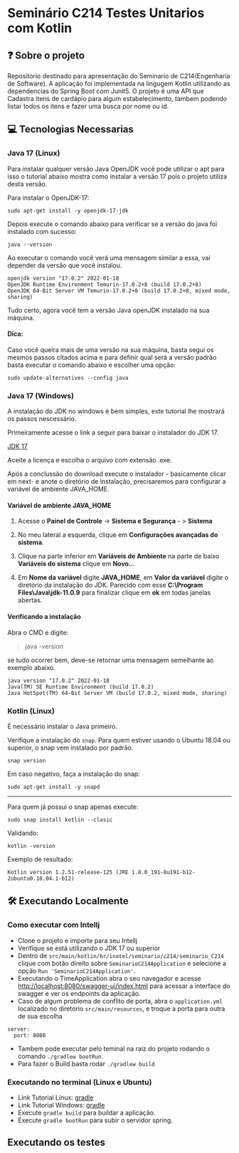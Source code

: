 # Seminário C214 Testes Unitarios com Kotlin

## ❓ Sobre o projeto
Repositorio destinado para apresentação do Seminario de C214(Engenharia de Software). A aplicação foi implementada
na lingugem Kotlin utilizando as dependencias do Spring Boot com Junit5. O projeto é uma API que Cadastra itens de 
cardápio para algum estabelecimento, tambem podendo listar todos os itens e fazer uma busca por nome ou id. 

## 💻 Tecnologias Necessarias
### Java 17 (Linux)

Para instalar qualquer versão Java OpenJDK você pode utilizar o apt para isso o tutorial abaixo mostra como instalar a
versão 17 pois o projeto utiliza desta versão.

Para instalar o OpenJDK-17:

```shell
sudo apt-get install -y openjdk-17-jdk
```

Depois execute o comando abaixo para verificar se a versão do java foi instalado com sucesso:

```shell
java --version
```
Ao executar o comando você verá uma mensagem similar a essa, vai depender da versão que você instalou.

```shell
openjdk version "17.0.2" 2022-01-18
OpenJDK Runtime Environment Temurin-17.0.2+8 (build 17.0.2+8)
OpenJDK 64-Bit Server VM Temurin-17.0.2+8 (build 17.0.2+8, mixed mode, sharing)
```

Tudo certo, agora você tem a versão Java openJDK instalado na sua máquina.

#### Dica:
Caso você queira mais de uma versão na sua máquina, basta segui os mesmos passos citados acima e 
para definir qual será a versão padrão basta executar o comando abaixo e escolher uma opção:

```shell
sudo update-alternatives --config java
```

### Java 17 (Windows)

A instalação do JDK no windows é bem simples, este tutorial lhe mostrará os passos
nescessário.

Primeiramente acesse o link a seguir para baixar o instalador do JDK 17.

[JDK 17](https://www.oracle.com/java/technologies/javase/jdk17-archive-downloads.html)

Aceite a licença e escolha o arquivo com extensão .exe.

Após a conclussão do download execute o instalador - basicamente clicar em next- e anote 
o diretório de instalação, precisaremos para configurar a variável de ambiente JAVA_HOME.


#### Variável de ambiente JAVA_HOME


1. Acesse o **Painel de Controle** -> **Sistema e Segurança** - >  **Sistema**

2. No meu lateral a esquerda, clique em **Configurações avançadas do sistema**.

3. Clique na parte inferior em **Variáveis de Ambiente** na parte de baixo **Variáveis do sistema** clique em **Novo..**.

4. Em **Nome da variável** digite **JAVA_HOME**, em **Valor da variável** digite o diretório da instalação do JDK. Parecido com esse **C:\Program Files\Java\jdk-11.0.9** para finalizar clique em **ok** em todas janelas abertas.


#### Verificando a instalação
Abra o CMD e digite: 
>java -version

se tudo ocorrer bem, deve-se retornar uma mensagem semelhante ao exemplo abaixo.
```shell
java version "17.0.2" 2022-01-18
Java(TM) SE Runtime Environment (build 17.0.2)
Java HotSpot(TM) 64-Bit Server VM (build 17.0.2, mixed mode, sharing)
```

### Kotlin (Linux)

É necessário instalar o Java primeiro.

Verifique a instalação do `snap`. Para quem estiver usando o Ubuntu 18.04 ou superior, o snap vem instalado por padrão.

```shell
snap version
```

Em caso negativo, faça a instalação do snap:
```shell
sudo apt-get install -y snapd
```
___

Para quem já possui o snap apenas execute:
```shell
sudo snap install kotlin --clasic
```

Validando:
```shell
kotlin -version
```

Exemplo de resultado:
```
Kotlin version 1.2.51-release-125 (JRE 1.8.0_191-8u191-b12-2ubuntu0.18.04.1-b12)
```
## 🛠️ Executando Localmente
### Como executar com Intellj
- Clone o projeto e importe para seu Intellj
- Verifique se está utilizando o JDK 17 ou superior
- Dentro de ``src/main/kotlin/br/inatel/seminario/c214/seminario_C214`` clique com botão direito sobre 
``SeminarioC214Application`` e selecione a opção ``Run 'SeminarioC214Application'``.
- Executando o TimeApplication abra o seu navegador e acesse [http://localhost:8080/swagger-ui/index.html](http://localhost:8080/swagger-ui/index.html) para acessar a interface do swagger e ver os endpoints da aplicação.
- Caso de algum problema de conflito de porta, abra o ``application.yml`` localizado no diretorio ``src/main/resources``, 
e troque a porta para outra de sua escolha
```
server:
  port: 8080
```
- Tambem pode executar pelo teminal na raiz do projeto rodando o comando ``./gradlew bootRun``.
- Para fazer o Build basta rodar ``./gradlew build``

### Executando no terminal (Linux e Ubuntu)
- Link Tutorial Linux: [gradle](https://techexpert.tips/pt-br/gradle-pt-br/gradle-instalacao-no-ubuntu-linux/)
- Link Tutorial Windows: [gradle](https://giordanolins.com/instalando-e-configurando-o-gradle-no-windows/)
- Execute ``gradle build`` para buildar a aplicação.
- Execute ``gradle bootRun`` para subir o servidor spring.

## Executando os testes
